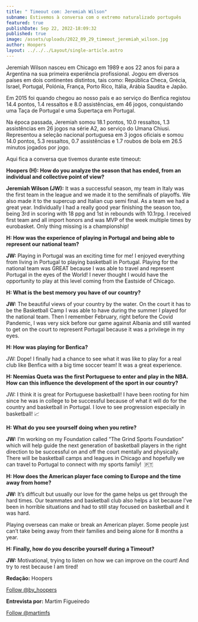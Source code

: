 ```yaml
---
title: " Timeout com: Jeremiah Wilson"
subname: Estivemos à conversa com o extremo naturalizado português
featured: true
publishDate: Sep 22, 2022-18:09:32
published: true
image: /assets/uploads/2022_09_29_timeout_jeremiah_wilson.jpg
author: Hoopers
layout: ../../../Layout/single-article.astro
---
```

<!--StartFragment-->

Jeremiah Wilson nasceu em Chicago em 1989 e aos 22 anos foi para a Argentina na sua primeira experiência profissional. Jogou em diversos países em dois continentes distintos, tais como: República Checa, Grécia, Israel, Portugal, Polónia, França, Porto Rico, Itália, Arábia Saudita e Japão.

Em 2015 foi quando chegou ao nosso país e ao serviço do Benfica registou 14.4 pontos, 1.4 ressaltos e 8.0 assistências, em 46 jogos, conquistando uma Taça de Portugal e uma Supertaça em Portugal.

Na época passada, Jeremiah somou 18.1 pontos, 10.0 ressaltos, 1.3 assistências em 26 jogos na série A2, ao serviço do Umana Chiusi. Representou a seleção nacional portuguesa em 3 jogos oficiais e somou 14.0 pontos, 5.3 ressaltos, 0.7 assistências e 1.7 roubos de bola em 26.5 minutos jogados por jogo. 

Aqui fica a conversa que tivemos durante este timeout:

**Hoopers (H):** **How do you analyze the season that has ended, from an individual and collective point of view?**

**Jeremiah Wilson (JW):** It was a successful season, my team in Italy was the first team in the league and we made it to the semifinals of playoffs. We also made it to the supercup and Italian cup semi final. As a team we had a great year. Individually I had a really good year finishing the season too, being 3rd in scoring with 18 ppg and 1st in rebounds with 10.1rpg. I received first team and all import honors and was MVP of the week multiple times by eurobasket. Only thing missing is a championship! 

**H: How was the experience of playing in Portugal and being able to represent our national team?**

**JW:** Playing in Portugal was an exciting time for me! I enjoyed everything from living in Portugal to playing basketball in Portugal. Playing for the national team was GREAT because I was able to travel and represent Portugal in the eyes of the World! I never thought I would have the opportunity to play at this level coming from the Eastside of Chicago.

**H: What is the best memory you have of our country?**

**JW:** The beautiful views of your country by the water. On the court it has to be the Basketball Camp I was able to have during the summer I played for the national team. Then I remember February, right before the Covid Pandemic, I was very sick before our game against Albania and still wanted to get on the court to represent Portugal because it was a privilege in my eyes.

**H: How was playing for Benfica?**

JW: Dope! I finally had a chance to see what it was like to play for a real club like Benfica with a big time soccer team! It was a great experience. 

**H: Neemias Queta was the first Portuguese to enter and play in the NBA. How can this influence the development of the sport in our country?**

JW: I think it is great for Portuguese basketball! I have been rooting for him since he was in college to be successful because of what it will do for the country and basketball in Portugal. I love to see progression especially in basketball! 📈

**H: What do you see yourself doing when you retire?**

**JW:** I’m working on my Foundation called “The Grind Sports Foundation” which will help guide the next generation of basketball players in the right direction to be successful on and off the court mentally and physically. There will be basketball camps and leagues in Chicago and hopefully we can travel to Portugal to connect with my sports family!  🇵🇹 

**H: How does the American player face coming to Europe and the time away from home?**

**JW:** It’s difficult but usually our love for the game helps us get through the hard times. Our teammates and basketball club also helps a lot because I’ve been in horrible situations and had to still stay focused on basketball and it was hard.

Playing overseas can make or break an American player. Some people just can’t take being away from their families and being alone for 8 months a year.

**H: Finally, how do you describe yourself during a Timeout?**

**JW:** Motivational, trying to listen on how we can improve on the court! And try to rest because I am tired!

**Redação:** Hoopers

<a href="https://twitter.com/by_hoopers?ref_src=twsrc%5Etfw" class="twitter-follow-button" data-show-count="false">Follow @by_hoopers</a><script async src="https://platform.twitter.com/widgets.js" charset="utf-8"></script>

**Entrevista por:** Martim Figueiredo

<a href="https://twitter.com/martimfs?ref_src=twsrc%5Etfw" class="twitter-follow-button" data-show-count="false">Follow @martimfs</a><script async src="https://platform.twitter.com/widgets.js" charset="utf-8"></script>

<!--EndFragment-->